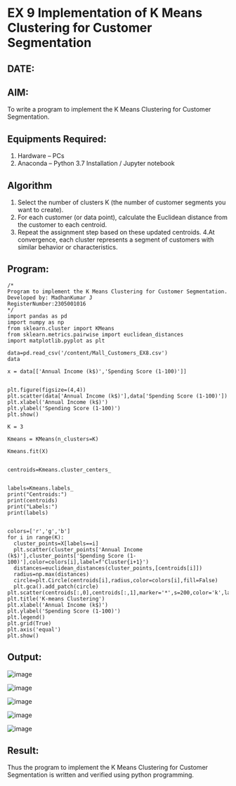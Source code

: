 # EX 9 Implementation of K Means Clustering for Customer Segmentation
## DATE:
## AIM:
To write a program to implement the K Means Clustering for Customer Segmentation.

## Equipments Required:
1. Hardware – PCs
2. Anaconda – Python 3.7 Installation / Jupyter notebook

## Algorithm
1. Select the number of clusters K (the number of customer segments you want to create).
2. For each customer (or data point), calculate the Euclidean distance from the customer to each centroid.
3. Repeat the assignment step based on these updated centroids.
4.At convergence, each cluster represents a segment of customers with similar behavior or characteristics. 

## Program:
```
/*
Program to implement the K Means Clustering for Customer Segmentation.
Developed by: MadhanKumar J
RegisterNumber:2305001016
*/
import pandas as pd
import numpy as np
from sklearn.cluster import KMeans
from sklearn.metrics.pairwise import euclidean_distances
import matplotlib.pyplot as plt

data=pd.read_csv('/content/Mall_Customers_EX8.csv')
data

x = data[['Annual Income (k$)','Spending Score (1-100)']]


plt.figure(figsize=(4,4))
plt.scatter(data['Annual Income (k$)'],data['Spending Score (1-100)'])
plt.xlabel('Annual Income (k$)')
plt.ylabel('Spending Score (1-100)')
plt.show()

K = 3

Kmeans = KMeans(n_clusters=K)

Kmeans.fit(X)


centroids=Kmeans.cluster_centers_


labels=Kmeans.labels_
print("Centroids:")
print(centroids)
print("Labels:")
print(labels)


colors=['r','g','b']
for i in range(K):
  cluster_points=X[labels==i]
  plt.scatter(cluster_points['Annual Income (k$)'],cluster_points['Spending Score (1-100)'],color=colors[i],label=f'Cluster{i+1}')
  distances=euclidean_distances(cluster_points,[centroids[i]])
  radius=np.max(distances)
  circle=plt.Circle(centroids[i],radius,color=colors[i],fill=False)
  plt.gca().add_patch(circle)
plt.scatter(centroids[:,0],centroids[:,1],marker='*',s=200,color='k',label='Centroids')
plt.title('K-means Clustering')
plt.xlabel('Annual Income (k$)')
plt.ylabel('Spending Score (1-100)')
plt.legend()
plt.grid(True)
plt.axis('equal')
plt.show()
```

## Output:

![image](https://github.com/user-attachments/assets/44993ba2-3138-458c-9d62-bb95ebc77d38)

![image](https://github.com/user-attachments/assets/087167dd-fe7d-42d9-ae56-73344fbcaf78)

![image](https://github.com/user-attachments/assets/6989ac6c-23f0-43a9-a416-56d76b28e755)

![image](https://github.com/user-attachments/assets/92043538-fb28-41e3-a894-8419f18723cc)

![image](https://github.com/user-attachments/assets/af3934b3-f402-42e9-b605-5b34a36c8657)






## Result:
Thus the program to implement the K Means Clustering for Customer Segmentation is written and verified using python programming.
